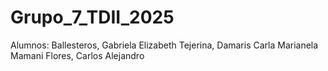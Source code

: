 # Grupo_7_TDII_2025
Alumnos:
        Ballesteros, Gabriela Elizabeth
        Tejerina, Damaris Carla Marianela
        Mamani Flores, Carlos Alejandro
